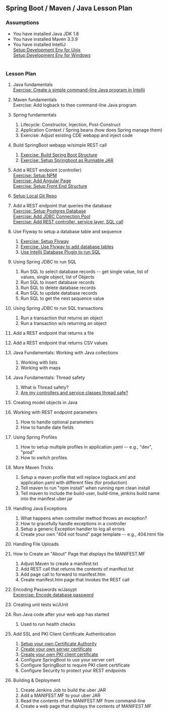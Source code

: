 ## Spring Boot / Maven / Java Lesson Plan


### Assumptions
* You have installed Java JDK 1.8
* You have installed Maven 3.3.9
* You have installed IntelliJ<br/>
  [Setup Development Env for Unix](/learnSpringBoot/lessons/lesson01a_setupDevelopmentEnvForUnix.txt )<br>
  [Setup Development Env for Windows](/learnSpringBoot/lessons/lesson01b_setupDevelopmentEnvForWindows.txt)<br>  <br> 
  

### Lesson Plan
1. Java fundamentals<br/>
    [Exercise: Create a simple command-line Java program in Intellij](/learnJava/howToCreateJavaCommandLineProgramUsingIntellijMaven.txt)
    
1. Maven fundamentals<br/>
    Exercise: Add logback to thee command-line Java program

1. Spring fundamentals
   1. Lifecycle:  Constructor, Injection, Post-Construct
   1. Application Context / Spring beans (how does Spring manage them)
   1. Exercise: Adjust existing CDE webapp and inject code

1. Build SpringBoot webapp w/simple REST call
   1. [Exercise: Build Spring Boot Structure](/learnSpringBoot/lessons/lesson02_createProjectStructure.txt)<br/>
   1. [Exercise: Setup Springboot as Runnable JAR](/learnSpringBoot/lessons/lesson03_setupRunnableJar.txt)<br/>

1. Add a REST endpoint (controller)<br/>
   [Exercise: Setup NPM](/learnSpringBoot/lessons/lesson04_addAngularUsingNpm.txt)<br/>
   [Exercise: Add Angular Page](/learnSpringBoot/lessons/lesson05_addSimpleAngularPage.txt)<br/>
   [Exercise: Setup Front End Structure](/learnSpringBoot/lessons/lesson06_addAngularFrontEndStructure.txt)<br/>   

1. [Setup Local Git Repo](/learnGit/howToAddProjectToLocalRepo.txt)
   
1. Add a REST endpoint that queries the database<br/>
   [Exercise: Setup Postgres Database](/learnSpringBoot/lessons/lesson07_setupPostgresDatabase.txt)<br/>
   [Exercise: Add JDBC Connection Pool](/learnSpringBoot/lessons/lesson09_addJdbcConnectionPool.txt)<br/>
   [Exercise: Add REST controller, service layer, SQL call](/learnSpringBoot/lessons/lesson10_AddRestEndPoint.txt)<br/>

1. Use Flyway to setup a database table and sequence<br/>
   1. [Exercise: Setup Flyway](/learnSpringBoot/lessons/lesson08a_addFlyway.txt)<br/>
   1. [Exercise: Use Flyway to add database tables](/learnSpringBoot/lessons/lesson08c_useFlywayToAddTables.txt)<br/>
   1. [Use Intellij Database Plugin to run SQL](/learnIntellij/howToRunSqlInIntellij.txt)<br/>
   
1. Using Spring JDBC to run SQL
   1. Run SQL to select database records -- get single value, list of values, single object, list of Objects
   1. Run SQL to insert database records
   1. Run SQL to delete database records
   1. Run SQL to update database records
   1. Run SQL to get the next sequence value
   
1. Using Spring JDBC to run SQL transactions
   1. Run a transaction that returns an object
   1. Run a transaction w/o returning an object
   
1. Add a REST endpoint that returns a file

1. Add a REST endpoint that returns CSV values

1. Java Fundamentals:  Working with Java collections
   1. Working with lists
   1. Working with maps
   
1. Java Fundamentals:  Thread safety
   1. What is Thread safety?
   1. [Are my controllers and service classes thread safe?](/learnSpringBoot/lessons/lesson_threadSafety.txt)
   
1. Creating model objects in Java

1. Working with REST endpoint parameters
   1. How to handle optional parameters
   1. How to handle date fields

1. Using Spring Profiles
   1. How to setup multiple profiles in application.yaml -- e.g., "dev", "prod"
   1. How to switch profiles

1. More Maven Tricks
   1. Setup a maven profile that will replace logback.xml and application.yaml with different files (for production)
   1. Tell maven to run "npm install" when running npm clean install
   1. Tell maven to include the build-user, build-time, jenkins build name into the manifest uber jar
   
1. Handling Java Exceptions
   1. What happens when controller method throws an exception?
   1. How to gracefully handle exceptions in a controller   
   1. Setup a generic Exception handler to log all errors 
   1. Create your own "404 not found" page template -- e.g., 404.html file
   
1. Handling File Uploads

1. How to Create an "About" Page that displays the MANIFEST.MF
   1. Adjust Maven to create a manifest.txt
   1. Add REST call that returns the contents of manifest.txt
   1. Add page call to forward to manifest.htm
   1. Create manifest.htm page that invokes the REST call
   
1. Encoding Passwords w/Jasypt<br/>
   [Excercise: Encode database password](/learnSpringBoot/howToUseJasyptToEncode.txt)
   
1. Creating unit tests w/JUnit

1. Run Java code after your web app has started
   1. Used to run health checks
   
1. Add SSL and PKI Client Certificate Authentication
   1. [Setup your own Certificate Authority](/learnSSL/howToUseYourCertAuthority_InitialSetup.txt)
   1. [Create your own server certificate](/learnSSL/howToUseYourCertAuthority_MakeServerCert.txt)
   1. [Create your own PKI client certificate](/learnSSL/howToUseYourCertAuthority_MakeServerCert.txt)
   1. Configure SpringBoot to use your server cert
   1. Configure SpringBoot to require PKI client certificate
   1. Configure Security to protect your REST endpoints
   
1. Building & Deployment
   1. Create Jenkins Job to build the uber JAR
   1. Add a MANIFEST.MF to your uber JAR
   1. Read the contents of the MANIFEST.MF from command-line
   1. Create a web page that displays the contents of MANIFEST.MF

